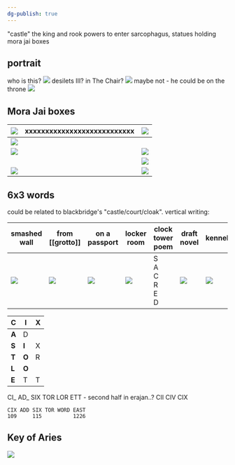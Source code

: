 ```yaml
---
dg-publish: true
---
```

"castle" the king and rook powers to enter
sarcophagus, statues holding mora jai boxes

## portrait
who is this?
![](https://i.imgur.com/Bzbf27H.jpeg)
desilets III? in The Chair?
![](https://i.imgur.com/mFaNK3q.jpeg)
maybe not - he could be on the throne
![](https://i.imgur.com/Tu0ziar.png)

## Mora Jai boxes

| ![](https://i.imgur.com/t0tVouv.png) | xxxxxxxxxxxxxxxxxxxxxxxxxxx | ![](https://i.imgur.com/T7gaQta.png) |
| ------------------------------------ | --------------------------- | ------------------------------------ |
| ![](https://i.imgur.com/tNPUleC.png) |                             |                                      |
| ![](https://i.imgur.com/CVUv0Ts.png) |                             | ![](https://i.imgur.com/Wj4DaMH.png) |
|                                      |                             | ![](https://i.imgur.com/3VJot9V.png) |
| ![](https://i.imgur.com/sIXkraj.png) |                             | ![](https://i.imgur.com/PoEetoH.png) |

## 6x3 words
could be related to blackbridge's "castle/court/cloak". vertical writing:

| smashed wall                         | from [[grotto]]                      | on a passport                        | locker room                          | clock tower poem           | draft novel                          | kennel                               | cloister                             |
| ------------------------------------ | ------------------------------------ | ------------------------------------ | ------------------------------------ | -------------------------- | ------------------------------------ | ------------------------------------ | ------------------------------------ |
| ![](https://i.imgur.com/pWedC5k.png) | ![](https://i.imgur.com/Gi8mxZl.png) | ![](https://i.imgur.com/grmsNuN.png) | ![](https://i.imgur.com/uSvpx0g.png) | S<br>A<br>C<br>R<br>E<br>D | ![](https://i.imgur.com/xgp5tFs.png) | ![](https://i.imgur.com/flZC23c.png) | ![](https://i.imgur.com/BGBobrt.png) |

| C     | I     | X   |
| ----- | ----- | --- |
| **A** | D     |     |
| **S** | **I** | X   |
| **T** | **O** | R   |
| **L** | **O** |     |
| **E** | T     | T   |
CI_ AD_ SIX TOR LOR ETT - second half in erajan..?
CII CIV CIX

```
CIX ADD SIX TOR WORD EAST
109     115          1226
```

## Key of Aries
![](https://i.imgur.com/ck1UA0V.jpeg)

